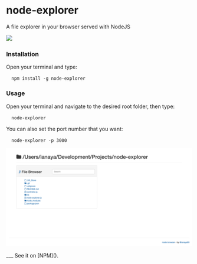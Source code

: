 # node-explorer

A file explorer in your browser served with NodeJS

<img src='https://david-dm.org/ianaya89/node-explorer.svg'>

### Installation
Open your terminal and type:
```
  npm install -g node-explorer
```

### Usage
Open your terminal and navigate to the desired root folder, then type:
```
  node-explorer
```

You can also set the port number that you want:
```
  node-explorer -p 3000
```

<p style="text-align: center">
  <img src="img/sample.png" alt="node-explorer">
</p>
___
See it on [NPM]().
